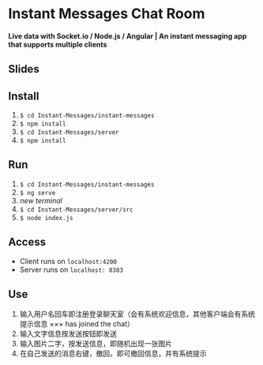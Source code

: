 # Instant Messages Chat Room
#### Live data with Socket.io / Node.js / Angular | An instant messaging app that supports multiple clients

## Slides

## Install
1. `$ cd Instant-Messages/instant-messages`
2. `$ npm install`
3. `$ cd Instant-Messages/server`
4. `$ npm install`

## Run
1. `$ cd Instant-Messages/instant-messages`
2. `$ ng serve`
3. *new terminal*
4. `$ cd Instant-Messages/server/src`
5. `$ node index.js`

## Access
   + Client runs on `localhost:4200`
   + Server runs on `localhost: 8383`


## Use
1.  输入用户名回车即注册登录聊天室（会有系统欢迎信息，其他客户端会有系统提示信息 ××× has joined the chat）
2.  输入文字信息按发送按钮即发送
3.  输入图片二字，按发送信息，即随机出现一张图片
4.  在自己发送的消息右键，撤回，即可撤回信息，并有系统提示

